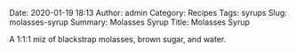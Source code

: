 Date: 2020-01-19 18:13
Author: admin
Category: Recipes
Tags: syrups
Slug: molasses-syrup
Summary: Molasses Syrup
Title: Molasses Syrup

A 1:1:1 miz of blackstrap molasses, brown sugar, and water.


